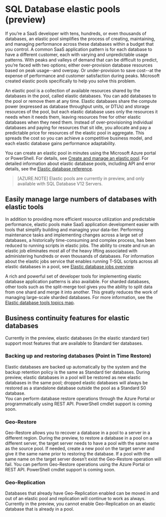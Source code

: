 <properties 
	pageTitle="Azure SQL Database elastic database pool (preview)" 
	description="An elastic database pool is a collection of available resources that are shared by a group of elastic databases." 
	services="sql-database" 
	documentationCenter="" 
	authors="stevestein" 
	manager="jeffreyg" 
	editor=""/>

<tags 
	ms.service="sql-database"
	ms.devlang="NA"
	ms.date="04/29/2015" 
	ms.author="sstein" 
	ms.workload="data-management" 
	ms.topic="article" 
	ms.tgt_pltfrm="NA"/>


# SQL Database elastic pools (preview)

If you’re a SaaS developer with tens, hundreds, or even thousands of databases, an elastic pool simplifies the process of creating, maintaining, and managing performance across these databases within a budget that you control. A common SaaS application pattern is for each database to have a different customer, each with varying and unpredictable usage patterns. With peaks and valleys of demand that can be difficult to predict, you’re faced with two options; either over-provision database resources based on peak usage--and overpay. Or under-provision to save cost--at the expense of performance and customer satisfaction during peaks. Microsoft created elastic pools specifically to help you solve this problem.

An elastic pool is a collection of available resources shared by the databases in the pool, called elastic databases. You can add databases to the pool or remove them at any time. Elastic databases share the compute power (expressed as database throughput units, or DTUs) and storage resources of the pool, but each elastic database uses only the resources it needs when it needs them, leaving resources free for other elastic databases when they need them. Instead of over-provisioning individual databases and paying for resources that sit idle, you allocate and pay a predictable price for resources of the elastic pool in aggregate. This spreads the cost so you can achieve a competitive business model, and each elastic database gains performance adaptability.

You can create an elastic pool in minutes using the Microsoft Azure portal or PowerShell. For details, see [Create and manage an elastic pool](sql-database-elastic-pool-portal.md). For detailed information about elastic database pools, including API and error details, see the [Elastic database reference](sql-database-elastic-pool-reference.md).


> [AZURE.NOTE] Elastic pools are currently in preview, and only available with SQL Database V12 Servers.

## Easily manage large numbers of databases with elastic tools

In addition to providing more efficient resource utilization and predictable performance, elastic pools make SaaS application development easier with tools that simplify building and managing your data-tier. Performing maintenance tasks and implementing changes across a large set of databases, a historically time-consuming and complex process, has been reduced to running scripts in elastic jobs. The ability to create and run an elastic job eliminates most all of the heavy lifting associated with administering hundreds or even thousands of databases. For information about the elastic jobs service that enables running T-SQL scripts across all elastic databases in a pool, see [Elastic database jobs overview](sql-database-elastic-jobs-overview.md).

A rich and powerful set of developer tools for implementing elastic database application patterns is also available. For sharded databases, other tools such as the split-merge tool gives you the ability to split data from one shard and merge it into another. This greatly reduces the work of managing large-scale sharded databases. For more information, see the [Elastic database tools topics map](sql-database-elastic-scale-documentation-map.md).

## Business continuity features for elastic databases

Currently in the preview, elastic databases (in the elastic standard tier) support most features that are available to Standard tier databases.

### Backing up and restoring databases (Point in Time Restore)

Elastic databases are backed up automatically by the system and the backup retention policy is the same as Standard tier databases. During preview, elastic databases in a pool will be restored as new elastic databases in the same pool; dropped elastic databases will always be restored as a standalone database outside the pool as a Standard S0 database.  
You can perform database restore operations through the Azure Portal or programmatically using REST API. PowerShell cmdlet support is coming soon.

### Geo-Restore

Geo-Restore allows you to recover a database in a pool to a server in a different region. During the preview, to restore a database in a pool on a different server, the target server needs to have a pool with the same name as the source pool. If needed, create a new pool on the target server and give it the same name prior to restoring the database. If a pool with the same name on the target server doesn’t exist the Geo-Restore operation will fail.
You can perform Geo-Restore operations using the Azure Portal or REST API. PowerShell cmdlet support is coming soon.


### Geo-Replication

Databases that already have Geo-Replication enabled can be moved in and out of an elastic pool and replication will continue to work as always. Currently in the preview, you cannot enable Geo-Replication on an elastic database that is already in a pool.



